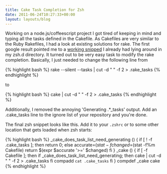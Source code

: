 ```yaml
---
title: Cake Task Completion for Zsh
date: 2011-06-24T10:27:33+00:00
layout: layouts/blog
---
```

Working on a node.js/coffeescript project I got tired of keeping in
mind and typing all the tasks defined in the Cakefile. As Cakefiles are very
similar to the Ruby Rakefiles, I had a look at existing solutions for
rake. The first google result pointed me to a 
[working snipped](http://weblog.rubyonrails.org/2006/3/9/fast-rake-task-completion-for-zsh) I
already had lying around in my zsh.d directory. It turned out to be very
easy task to modify the rake completion.
Basically, I just needed to change the following line from

{% highlight bash %}
rake --silent --tasks | cut -d " " -f 2 > .rake_tasks
{% endhighlight %}

to

{% highlight bash %}
cake | cut -d " " -f 2 > .cake_tasks
{% endhighlight %}

Additionally, I removed the annoying 'Generating .\*_tasks' output. Add
an .cake_tasks line to the ignore list of your repository and you're
done.

The final zsh snippet looks like this. Add it to your `.zshrc` or to
some other location that gets loaded when zsh starts:

{% highlight bash %}
_cake_does_task_list_need_generating () {
  if [ ! -f .cake_tasks ]; then return 0;
  else
    accurate=$(stat -f%m .cake_tasks)
    changed=$(stat -f%m Cakefile)
    return $(expr $accurate '>=' $changed)
  fi
}
_cake () {
  if [ -f Cakefile ]; then
    if _cake_does_task_list_need_generating; then
      cake | cut -d " " -f 2 > .cake_tasks
    fi
    compadd `cat .cake_tasks`
  fi
}
compdef _cake cake
{% endhighlight %}

